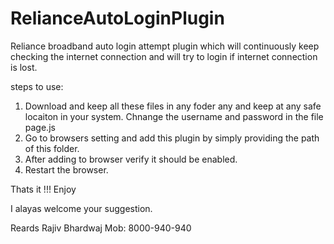 # RelianceAutoLoginPlugin
Reliance broadband auto login attempt plugin which will continuously keep checking the internet connection and will try to login if internet connection is lost. 

steps to use:

1. Download and keep all these files in any foder any and keep at any safe locaiton in your system.
Chnange the username and password in the file page.js
2. Go to browsers setting and add this plugin by simply providing the path of this folder.
3. After adding to browser verify it should be enabled.
4. Restart the browser.

Thats it !!!
Enjoy

I alayas welcome your suggestion.

Reards
Rajiv Bhardwaj
Mob: 8000-940-940
